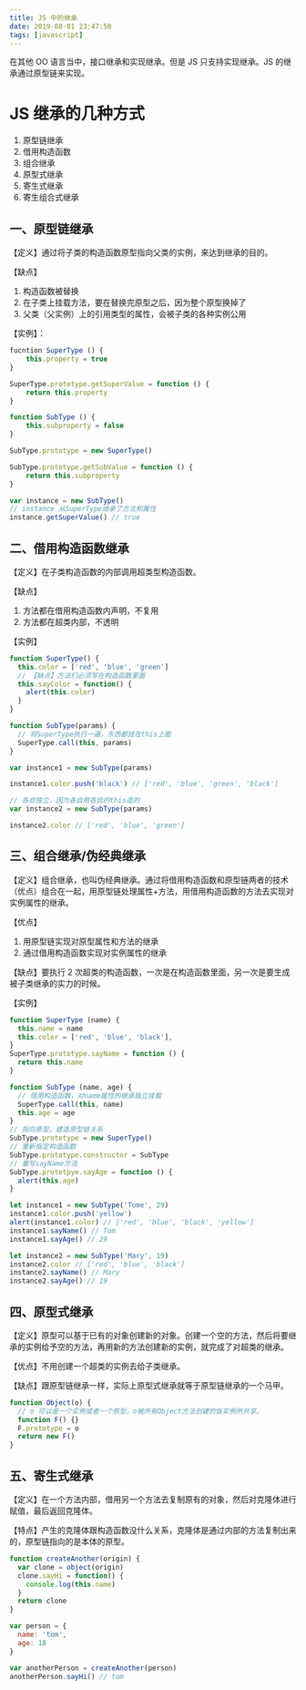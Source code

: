 ```yaml
---
title: JS 中的继承
date: 2019-08-01 23:47:50
tags: [javascript]
---
```


在其他 OO 语言当中，接口继承和实现继承。但是 JS 只支持实现继承。JS 的继承通过原型链来实现。

# JS 继承的几种方式

1. 原型链继承
2. 借用构造函数
3. 组合继承
4. 原型式继承
5. 寄生式继承
6. 寄生组合式继承

## 一、原型链继承

【定义】通过将子类的构造函数原型指向父类的实例，来达到继承的目的。

【缺点】

1. 构造函数被替换
2. 在子类上挂载方法，要在替换完原型之后，因为整个原型换掉了
3. 父类（父实例）上的引用类型的属性，会被子类的各种实例公用

【实例】：

```javascript
fucntion SuperType () {
    this.property = true
}

SuperType.prototype.getSuperValue = function () {
    return this.property
}

function SubType () {
    this.subproperty = false
}

SubType.prototype = new SuperType()

SubType.prototype.getSubValue = function () {
    return this.subproperty
}

var instance = new SubType()
// instance 从SuperType继承了方法和属性
instance.getSuperValue() // true
```

## 二、借用构造函数继承

【定义】在子类构造函数的内部调用超类型构造函数。

【缺点】

1. 方法都在借用构造函数内声明，不复用
2. 方法都在超类内部，不透明

【实例】

```javascript
function SuperType() {
  this.color = ['red', 'blue', 'green']
  // 【缺点】方法们必须写在构造函数里面
  this.sayColor = function() {
    alert(this.color)
  }
}

function SubType(params) {
  // 将SuperType执行一遍，东西都挂在this上面
  SuperType.call(this, params)
}

var instance1 = new SubType(params)

instance1.color.push('black') // ['red', 'blue', 'green', 'black']

// 各自独立，因为各自用各自的this造的
var instance2 = new SubType(params)

instance2.color // ['red', 'blue', 'green']
```

## 三、组合继承/伪经典继承

【定义】组合继承，也叫伪经典继承。通过将借用构造函数和原型链两者的技术（优点）组合在一起，用原型链处理属性+方法，用借用构造函数的方法去实现对实例属性的继承。

【优点】

1. 用原型链实现对原型属性和方法的继承
2. 通过借用构造函数实现对实例属性的继承

【缺点】要执行 2 次超类的构造函数，一次是在构造函数里面，另一次是要生成被子类继承的实力的时候。

【实例】

```javascript
function SuperType (name) {
  this.name = name
  this.color = ['red', 'blue', 'black'],
}
SuperType.prototype.sayName = function () {
  return this.name
}

function SubType (name, age) {
  // 借用构造函数，对name属性的继承独立挂载
  SuperType.call(this, name)
  this.age = age
}
// 指向原型，建造原型链关系
SubType.prototype = new SuperType()
// 重新指定构造函数
SubType.prototype.constructor = SubType
// 重写sayName方法
SubType.prototpye.sayAge = function () {
  alert(this.age)
}

let instance1 = new SubType('Tome', 29)
instance1.color.push('yellow')
alert(instance1.color) // ['red', 'blue', 'black', 'yellow']
instance1.sayName() // Tom
instance1.sayAge() // 29

let instance2 = new SubType('Mary', 19)
instance2.color // ['red', 'blue', 'black']
instance2.sayName() // Mary
instance2.sayAge() // 19
```

## 四、原型式继承

【定义】原型可以基于已有的对象创建新的对象。创建一个空的方法，然后将要继承的实例给予空的方法，再用新的方法创建新的实例，就完成了对超类的继承。

【优点】不用创建一个超类的实例去给子类继承。

【缺点】跟原型链继承一样，实际上原型式继承就等于原型链继承的一个马甲。

```javascript
function Object(o) {
  // o 可以是一个实例或者一个原型，o被所有Object方法创建的饭实例所共享。
  function F() {}
  F.prototype = o
  return new F()
}
```

## 五、寄生式继承

【定义】在一个方法内部，借用另一个方法去复制原有的对象，然后对克隆体进行赋值，最后返回克隆体。

【特点】产生的克隆体跟构造函数没什么关系，克隆体是通过内部的方法复制出来的，原型链指向的是本体的原型。

```javascript
function createAnother(origin) {
  var clone = object(origin)
  clone.sayHi = function() {
    console.log(this.name)
  }
  return clone
}

var person = {
  name: 'tom',
  age: 18
}

var anotherPerson = createAnother(person)
anotherPerson.sayHi() // tom
```
